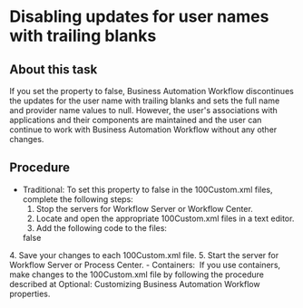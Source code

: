 # Disabling updates for user names with trailing blanks

## About this task

If you set the property to
false, Business Automation Workflow discontinues the updates
for the user name with trailing blanks and sets the full name and provider name values to null.
However, the user's associations with applications and their components are maintained and the user
can continue to work with Business Automation Workflow without any other
changes.

## Procedure

- Traditional: To set this property to false in the 100Custom.xml files, complete the following steps:
    1. Stop the servers for Workflow Server or Workflow Center.
    2. Locate and open the appropriate 100Custom.xml files in a text editor.
    3. Add the following code to the files:<common>
    <security>
        <update-user-ignoring-trailing-blanks merge="replace">false</update-user-ignoring-trailing-blanks>
    </security>
</common>
    4. Save your changes to each 100Custom.xml file.
    5. Start the server for Workflow Server or Process Center.
- Containers: 
 If
you use containers, make changes to the 100Custom.xml file by following the
procedure described at Optional: Customizing Business Automation Workflow
properties.
